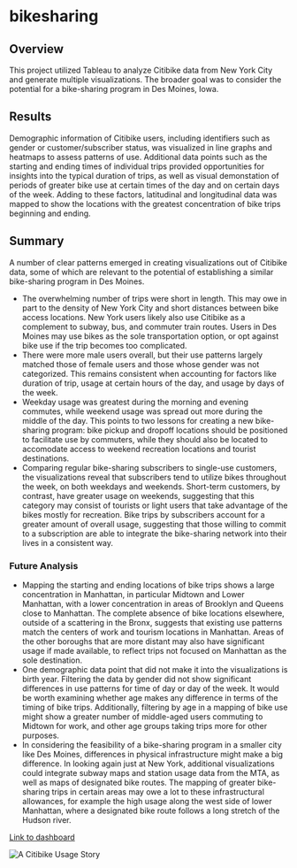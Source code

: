 # bikesharing

## Overview
This project utilized Tableau to analyze Citibike data from New York City and generate multiple visualizations. The broader goal was to consider the potential for a bike-sharing program in Des Moines, Iowa.  

## Results
Demographic information of Citibike users, including identifiers such as gender or customer/subscriber status, was visualized in line graphs and heatmaps to assess patterns of use. Additional data points such as the starting and ending times of individual trips provided opportunities for insights into the typical duration of trips, as well as visual demonstation of periods of greater bike use at certain times of the day and on certain days of the week. Adding to these factors, latitudinal and longitudinal data was mapped to show the locations with the greatest concentration of bike trips beginning and ending. 


## Summary
A number of clear patterns emerged in creating visualizations out of Citibike data, some of which are relevant to the potential of establishing a similar bike-sharing program in Des Moines. 
- The overwhelming number of trips were short in length. This may owe in part to the density of New York City and short distances between bike access locations. New York users likely also use Citibike as a complement to subway, bus, and commuter train routes. Users in Des Moines may use bikes as the sole transportation option, or opt against bike use if the trip becomes too complicated.
- There were more male users overall, but their use patterns largely matched those of female users and those whose gender was not categorized. This remains consistent when accounting for factors like duration of trip, usage at certain hours of the day, and usage by days of the week.
- Weekday usage was greatest during the morning and evening commutes, while weekend usage was spread out more during the middle of the day. This points to two lessons for creating a new bike-sharing program: bike pickup and dropoff locations should be positioned to facilitate use by commuters, while they should also be located to accomodate access to weekend recreation locations and tourist destinations. 
- Comparing regular bike-sharing subscribers to single-use customers, the visualizations reveal that subscribers tend to utilize bikes throughout the week, on both weekdays and weekends. Short-term customers, by contrast, have greater usage on weekends, suggesting that this category may consist of tourists or light users that take advantage of the bikes mostly for recreation. Bike trips by subscribers account for a greater amount of overall usage, suggesting that those willing to commit to a subscription are able to integrate the bike-sharing network into their lives in a consistent way.
### Future Analysis
- Mapping the starting and ending locations of bike trips shows a large concentration in Manhattan, in particular Midtown and Lower Manhattan, with a lower concentration in areas of Brooklyn and Queens close to Manhattan. The complete absence of bike locations elsewhere, outside of a scattering in the Bronx, suggests that existing use patterns match the centers of work and tourism locations in Manhattan. Areas of the other boroughs that are more distant may also have significant usage if made available, to reflect trips not focused on Manhattan as the sole destination.
- One demographic data point that did not make it into the visualizations is birth year. Filtering the data by gender did not show significant differences in use patterns for time of day or day of the week. It would be worth examining whether age makes any difference in terms of the timing of bike trips. Additionally, filtering by age in a mapping of bike use might show a greater number of middle-aged users commuting to Midtown for work, and other age groups taking trips more for other purposes.
- In considering the feasibility of a bike-sharing program in a smaller city like Des Moines, differences in physical infrastructure might make a big difference. In looking again just at New York, additional visualizations could integrate subway maps and station usage data from the MTA, as well as maps of designated bike routes. The mapping of greater bike-sharing trips in certain areas may owe a lot to these infrastructural allowances, for example the high usage along the west side of lower Manhattan, where a designated bike route follows a long stretch of the Hudson river.

[Link to dashboard](https://public.tableau.com/app/profile/jeffrey.zimmerman8067/viz/CitibikeVisualizations_16428757970300/ACitibikeUsageStory)

![A Citibike Usage Story](https://user-images.githubusercontent.com/91562577/151832334-0975f75e-d883-4ba8-b40c-e8f6f97669de.png)

